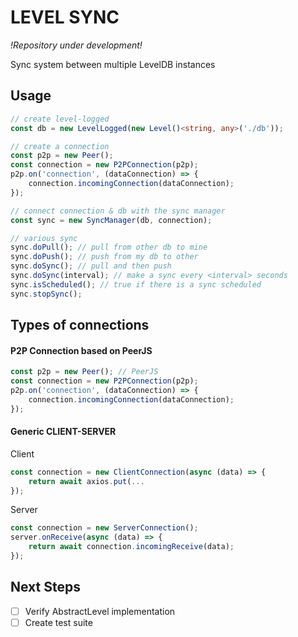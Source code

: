 # LEVEL SYNC

_!Repository under development!_

Sync system between multiple LevelDB instances


## Usage

```typescript
// create level-logged
const db = new LevelLogged(new Level()<string, any>('./db'));

// create a connection
const p2p = new Peer();
const connection = new P2PConnection(p2p);
p2p.on('connection', (dataConnection) => {
    connection.incomingConnection(dataConnection);
});

// connect connection & db with the sync manager
const sync = new SyncManager(db, connection);

// various sync
sync.doPull(); // pull from other db to mine
sync.doPush(); // push from my db to other
sync.doSync(); // pull and then push
sync.doSync(interval); // make a sync every <interval> seconds
sync.isScheduled(); // true if there is a sync scheduled
sync.stopSync();
```

## Types of connections

#### P2P Connection based on PeerJS

```typescript
const p2p = new Peer(); // PeerJS
const connection = new P2PConnection(p2p);
p2p.on('connection', (dataConnection) => {
    connection.incomingConnection(dataConnection);
});
```

#### Generic CLIENT-SERVER

Client

```typescript
const connection = new ClientConnection(async (data) => {
    return await axios.put(...
});
```

Server

```typescript
const connection = new ServerConnection();
server.onReceive(async (data) => {
    return await connection.incomingReceive(data);
});
```


## Next Steps
- [ ] Verify AbstractLevel implementation
- [ ] Create test suite 